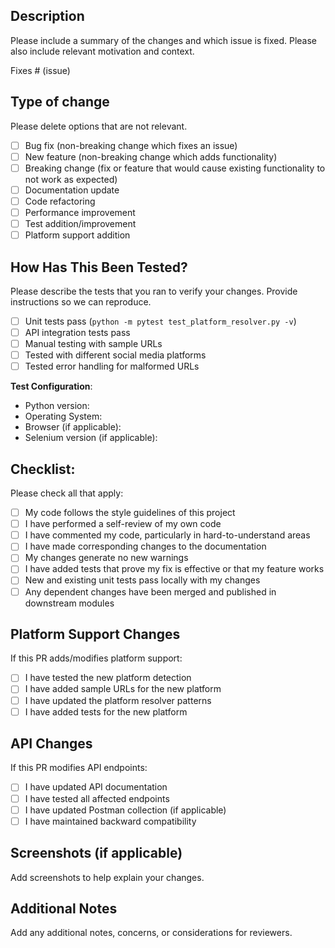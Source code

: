 ## Description
Please include a summary of the changes and which issue is fixed. Please also include relevant motivation and context.

Fixes # (issue)

## Type of change
Please delete options that are not relevant.

- [ ] Bug fix (non-breaking change which fixes an issue)
- [ ] New feature (non-breaking change which adds functionality)
- [ ] Breaking change (fix or feature that would cause existing functionality to not work as expected)
- [ ] Documentation update
- [ ] Code refactoring
- [ ] Performance improvement
- [ ] Test addition/improvement
- [ ] Platform support addition

## How Has This Been Tested?
Please describe the tests that you ran to verify your changes. Provide instructions so we can reproduce.

- [ ] Unit tests pass (`python -m pytest test_platform_resolver.py -v`)
- [ ] API integration tests pass
- [ ] Manual testing with sample URLs
- [ ] Tested with different social media platforms
- [ ] Tested error handling for malformed URLs

**Test Configuration**:
* Python version:
* Operating System:
* Browser (if applicable):
* Selenium version (if applicable):

## Checklist:
Please check all that apply:

- [ ] My code follows the style guidelines of this project
- [ ] I have performed a self-review of my own code
- [ ] I have commented my code, particularly in hard-to-understand areas
- [ ] I have made corresponding changes to the documentation
- [ ] My changes generate no new warnings
- [ ] I have added tests that prove my fix is effective or that my feature works
- [ ] New and existing unit tests pass locally with my changes
- [ ] Any dependent changes have been merged and published in downstream modules

## Platform Support Changes
If this PR adds/modifies platform support:

- [ ] I have tested the new platform detection
- [ ] I have added sample URLs for the new platform
- [ ] I have updated the platform resolver patterns
- [ ] I have added tests for the new platform

## API Changes
If this PR modifies API endpoints:

- [ ] I have updated API documentation
- [ ] I have tested all affected endpoints
- [ ] I have updated Postman collection (if applicable)
- [ ] I have maintained backward compatibility

## Screenshots (if applicable)
Add screenshots to help explain your changes.

## Additional Notes
Add any additional notes, concerns, or considerations for reviewers.